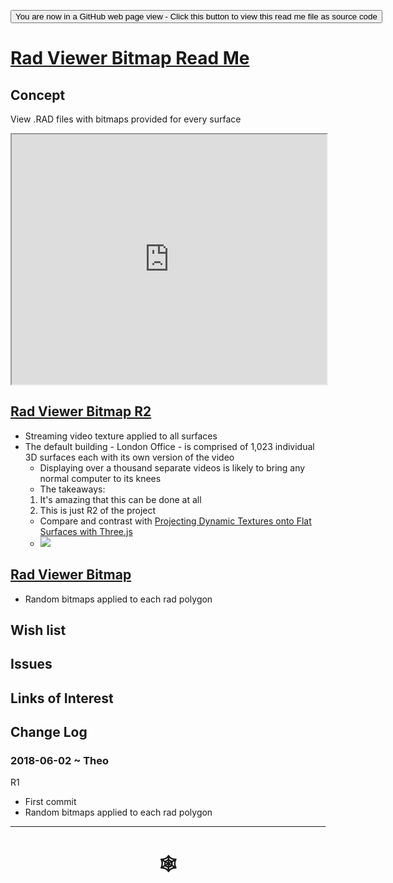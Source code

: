 <span style=display:none; >[You are now in a GitHub source code view - click this link to view Read Me file as a web page]( http://www.ladybug.tools/spider/index.html#rad-viewer/rad-viewer-bitmap/README.md "View file as a web page." ) </span>

<div><input type=button onclick="window.location.href='https://github.com/ladybug-tools/spider/blob/master/rad-viewer/rad-viewer-bitmap/README.md'"
value="You are now in a GitHub web page view - Click this button to view this read me file as source code" ></div>

# [Rad Viewer Bitmap Read Me]( #rad-viewer/rad-viewer-bitmap/README.md )


## Concept

View .RAD files with bitmaps provided for every surface



<div><iframe class=iframeReadMe src=https://www.ladybug.tools/spider/rad-viewer/rad-viewer-bitmap/r2/rad-viewer-bitmap.html width=100% height=400px >Iframes are not displayed on github.com</iframe></div>

## [Rad Viewer Bitmap R2]( https://www.ladybug.tools/spider/rad-viewer/rad-viewer-bitmap/r2/rad-viewer-bitmap.html )

* Streaming video texture applied to all surfaces
* The default building - London Office - is comprised of 1,023 individual 3D surfaces each with its own version of the video
	* Displaying over a thousand separate videos is likely to bring any normal computer to its knees
	* The takeaways:
	1. It's amazing that this can be done at all
	2. This is just R2 of the project
	* Compare and contrast with [Projecting Dynamic Textures onto Flat Surfaces with Three.js]( http://adndevblog.typepad.com/cloud_and_mobile/2016/07/projecting-dynamic-textures-onto-flat-surfaces-with-threejs.html )
	* ![]( https://www.ladybug.tools/spider/images/heatmap-autodesk.gif )


## [Rad Viewer Bitmap]( https://www.ladybug.tools/spider/rad-viewer/rad-viewer-bitmap/r1/rad-viewer-bitmap.html )

* Random bitmaps applied to each rad polygon

## Wish list


## Issues



## Links of Interest



## Change Log

### 2018-06-02 ~ Theo

R1
* First commit
* Random bitmaps applied to each rad polygon


***

# <center title="hello!" ><a href=javascript:window.scrollTo(0,0); style=text-decoration:none; > &#x1f578; </a></center>



